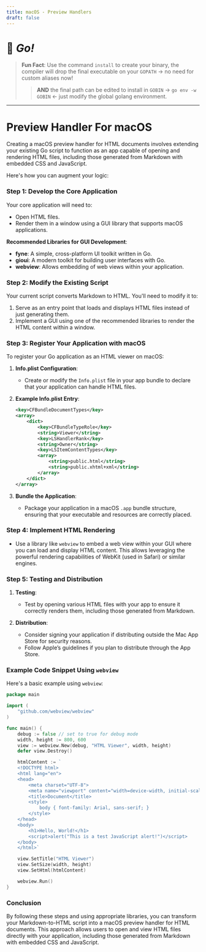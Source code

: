 ```yaml
---
title: macOS - Preview Handlers
draft: false
---
```


# 💨 *Go!*

> **Fun Fact**: Use the command `install` to create your binary, the compiler will drop the final executable on your `GOPATH` -> no need for custom aliases now!
>> **AND** the final path can be edited to install in `GOBIN` -> `go env -w GOBIN` <- just modify the global golang environment.

---

# Preview Handler For macOS
Creating a macOS preview handler for HTML documents involves extending your existing Go script to function as an app capable of opening and rendering HTML files, including those generated from Markdown with embedded CSS and JavaScript.

Here's how you can augment your logic:

### Step 1: Develop the Core Application

Your core application will need to:
- Open HTML files.
- Render them in a window using a GUI library that supports macOS applications.

**Recommended Libraries for GUI Development**:
- **fyne**: A simple, cross-platform UI toolkit written in Go.
- **gioui**: A modern toolkit for building user interfaces with Go.
- **webview**: Allows embedding of web views within your application.

### Step 2: Modify the Existing Script

Your current script converts Markdown to HTML. You'll need to modify it to:
1. Serve as an entry point that loads and displays HTML files instead of just generating them.
2. Implement a GUI using one of the recommended libraries to render the HTML content within a window.

### Step 3: Register Your Application with macOS

To register your Go application as an HTML viewer on macOS:

1. **Info.plist Configuration**:
   - Create or modify the `Info.plist` file in your app bundle to declare that your application can handle HTML files.

2. **Example Info.plist Entry**:

    ```xml
    <key>CFBundleDocumentTypes</key>
    <array>
        <dict>
            <key>CFBundleTypeRole</key>
            <string>Viewer</string>
            <key>LSHandlerRank</key>
            <string>Owner</string>
            <key>LSItemContentTypes</key>
            <array>
                <string>public.html</string>
                <string>public.xhtml+xml</string>
            </array>
        </dict>
    </array>
    ```

3. **Bundle the Application**:
   - Package your application in a macOS `.app` bundle structure, ensuring that your executable and resources are correctly placed.

### Step 4: Implement HTML Rendering

- Use a library like `webview` to embed a web view within your GUI where you can load and display HTML content. This allows leveraging the powerful rendering capabilities of WebKit (used in Safari) or similar engines.

### Step 5: Testing and Distribution

1. **Testing**:
   - Test by opening various HTML files with your app to ensure it correctly renders them, including those generated from Markdown.

2. **Distribution**:
   - Consider signing your application if distributing outside the Mac App Store for security reasons.
   - Follow Apple’s guidelines if you plan to distribute through the App Store.

### Example Code Snippet Using `webview`

Here's a basic example using `webview`:

```go
package main

import (
	"github.com/webview/webview"
)

func main() {
	debug := false // set to true for debug mode
	width, height := 800, 600
	view := webview.New(debug, "HTML Viewer", width, height)
	defer view.Destroy()

	htmlContent := `
	<!DOCTYPE html>
	<html lang="en">
	<head>
	    <meta charset="UTF-8">
	    <meta name="viewport" content="width=device-width, initial-scale=1.0">
	    <title>Document</title>
	    <style>
	        body { font-family: Arial, sans-serif; }
	    </style>
	</head>
	<body>
	    <h1>Hello, World!</h1>
	    <script>alert("This is a test JavaScript alert!")</script>
	</body>
	</html>`

	view.SetTitle("HTML Viewer")
	view.SetSize(width, height)
	view.SetHtml(htmlContent)

	webview.Run()
}
```

### Conclusion

By following these steps and using appropriate libraries, you can transform your Markdown-to-HTML script into a macOS preview handler for HTML documents. This approach allows users to open and view HTML files directly with your application, including those generated from Markdown with embedded CSS and JavaScript.
